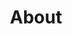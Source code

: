 ---
title: About
layout: about
permalink: /state-parks.html
# include CollectionBuilder info at bottom
credits: true
# Edit the markdown on in this file to describe your collection
# Look in _includes/feature for options to easily add features to the page
---